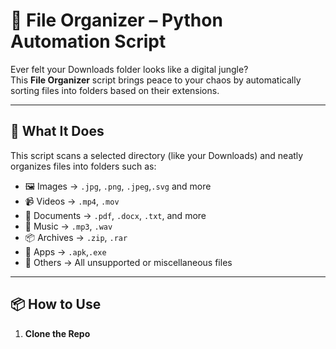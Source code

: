 # 📂 File Organizer – Python Automation Script

Ever felt your Downloads folder looks like a digital jungle?  
This **File Organizer** script brings peace to your chaos by automatically sorting files into folders based on their extensions.

---

## 🚀 What It Does

This script scans a selected directory (like your Downloads) and neatly organizes files into folders such as:

- 🖼️ Images → `.jpg`, `.png`, `.jpeg`,`.svg` and more
- 📹 Videos → `.mp4`, `.mov`
- 📄 Documents → `.pdf`, `.docx`, `.txt`, and more
- 🎵 Music → `.mp3`, `.wav`
- 📦 Archives → `.zip`, `.rar`
- 📱  Apps → `.apk`,`.exe`
- 🧪 Others → All unsupported or miscellaneous files

---

## 📦 How to Use

1. **Clone the Repo**

